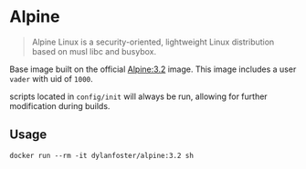 # Alpine

> Alpine Linux is a security-oriented, lightweight Linux distribution based on musl libc and busybox.

Base image built on the official [Alpine:3.2]() image. This image includes a user `vader` with uid of `1000`.

scripts located in `config/init` will always be run, allowing for further modification during builds.

## Usage

```shell
docker run --rm -it dylanfoster/alpine:3.2 sh
```
